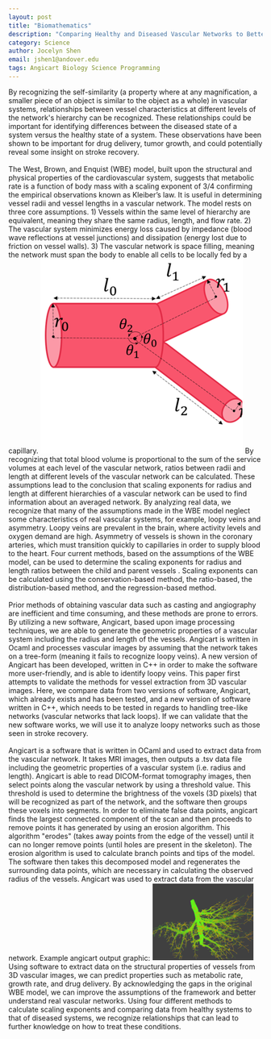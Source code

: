 ```yaml
---
layout: post
title: "Biomathematics"
description: "Comparing Healthy and Diseased Vascular Networks to Better Understand Pathologies"
category: Science
author: Jocelyn Shen
email: jshen1@andover.edu
tags: Angicart Biology Science Programming
---
```


By recognizing the self-similarity (a property where at any magnification, a smaller piece of an object is similar to the object as a whole) in vascular systems, relationships between vessel characteristics at different levels of the network's hierarchy can be recognized. These relationships could be important for identifying differences between the diseased state of a system versus the healthy state of a system. These observations have been shown to be important for drug delivery, tumor growth, and could potentially reveal some insight on stroke recovery.<br><br>
The West, Brown, and Enquist (WBE) model, built upon the structural and physical properties of the cardiovascular system, suggests that metabolic rate is a function of body mass with a scaling exponent of 3/4 confirming the empirical observations known as Kleiber’s law. It is useful in determining vessel radii and vessel lengths in a vascular network. The model rests on three core assumptions. 1) Vessels within the same level of hierarchy are equivalent, meaning they share the same radius, length, and flow rate. 2) The vascular system minimizes energy loss caused by impedance (blood wave reflections at vessel junctions) and dissipation (energy lost due to friction on vessel walls). 3) The vascular network is space filling, meaning the network must span the body to enable all cells to be locally fed by a capillary.
![Capillary](/Assets/Article/18032630.png)
By recognizing that total blood volume is proportional to the sum of the service volumes at each level of the vascular network, ratios between radii and length at different levels of the vascular network can be calculated. These assumptions lead to the conclusion that scaling exponents for radius and length at different hierarchies of a vascular network can be used to find information about an averaged network. By analyzing real data, we recognize that many of the assumptions made in the WBE model neglect some characteristics of real vascular systems, for example, loopy veins and asymmetry. Loopy veins are prevalent in the brain, where activity levels and oxygen demand are high. Asymmetry of vessels is shown in the coronary arteries, which must transition quickly to capillaries in order to supply blood to the heart. Four current methods, based on the assumptions of the WBE model, can be used to determine the scaling exponents for radius and length ratios between the child and parent vessels . Scaling exponents can be calculated using the conservation-based method, the ratio-based, the distribution-based method, and the regression-based method. <br><br>
Prior methods of obtaining vascular data such as casting and angiography are inefficient and time consuming, and these methods are prone to errors. By utilizing a new software, Angicart, based upon image processing techniques, we are able to generate the geometric properties of a vascular system including the radius and length of the vessels. Angicart is written in Ocaml and processes vascular images by assuming that the network takes on a tree-form (meaning it fails to recognize loopy veins). A new version of Angicart has been developed, written in C++ in order to make the software more user-friendly, and is able to identify loopy veins. This paper first attempts to validate the methods for vessel extraction from 3D vascular images. Here, we compare data from two versions of software, Angicart, which already exists and has been tested, and a new version of software written in C++, which needs to be tested in regards to handling tree-like networks (vascular networks that lack loops). If we can validate that the new software works, we will use it to analyze loopy networks such as those seen in stroke recovery.<br><br>
Angicart is a software that is written in OCaml and used to extract data from the vascular network. It takes MRI images, then outputs a .tsv data file including the geometric properties of a vascular system (i.e. radius and length). Angicart is able to read DICOM-format tomography images, then select points along the vascular network by using a threshold value. This threshold is used to determine the brightness of the voxels (3D pixels) that will be recognized as part of the network, and the software then groups these voxels into segments. In order to eliminate false data points, angicart finds the largest connected component of the scan and then proceeds to remove points it has generated by using an erosion algorithm. This algorithm "erodes" (takes away points from the edge of the vessel) until it can no longer remove points (until holes are present in the skeleton). The erosion algorithm is used to calculate branch points and tips of the model. The software then takes this decomposed model and regenerates the surrounding data points, which are necessary in calculating the observed radius of the vessels.  Angicart was used to extract data from the vascular network. Example angicart output graphic:
![Angicart output](/Assets/Article/91192924.png)
Using software to extract data on the structural properties of vessels from 3D vascular images, we can predict properties such as metabolic rate, growth rate, and drug delivery.  By acknowledging the gaps in the original WBE model, we can improve the assumptions of the framework and better understand real vascular networks. Using four different methods to calculate scaling exponents and comparing data from healthy systems to that of diseased systems, we recognize relationships that can lead to further knowledge on how to treat these conditions. 

